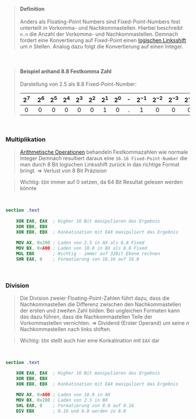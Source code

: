 >#### Definition
>
>Anders als Floating-Point Numbers sind Fixed-Point-Numbers fest unterteilt in Vorkomma- und Nachkommastellen. Hierbei beschreibt `n.n` die Anzahl der Vorkomma- und Nachkommastellen.
>Demnach fordert eine Konvertierung auf Fixed-Point einen [logischen Linksshift](./Shifts.md) um $n$ Stellen. 
>Analog dazu folgt die Konvertierung auf einen Integer.

<br>

>#### Beispiel anhand 8.8 Festkomma Zahl
>
>Darstellung von $2.5$ als $8.8$ Fixed-Point-Number:
>
>| $2^7$ | $2^6$ | $2^5$ | $2^4$ | $2^3$ | $2^2$ | $2^1$ | $2^0$ | - | $2^{-1}$ | $2^{-2}$ | $2^{-3}$ | $2^{-4}$ | $2^{-5}$ | $2^{-6}$ | $2^{-7}$ | $2^{-8}$ |
>|:---:|:---:|:---:|:---:|:---:|:---:|:---:|:---:|:---:|:---:|:---:|:---:|:---:|:---:|:---:|:---:|:---:|
>| 0 | 0 | 0 | 0 | 0 | 0 | 1 | 0 | . | 1 | 0 | 0 | 0 | 0 | 0 | 0 | 0 |

<br>

### Multiplikation

>[Arithmetische Operationen](./Besondere%20arithemtische%20Operationen.md) behandeln Festkommazahlen wie normale Integer
>Demnach resultiert daraus eine `16.16 Fixed-Point-Number` die man durch $8$ Bit logischen Linksshift zurück in das richtige Format bringt.
>$\Rightarrow$ Verlust von $8$ Bit Präzision

>Wichtig: `EDX` immer auf 0 setzen, da 64 Bit Resultat gelesen werden könnte

<br>

```nasm
section .text
	
	XOR EAX, EAX  ; Higher 16 Bit manipulieren das Ergebnis
	XOR EBX, EBX
	XOR EDX, EDX  ; Konkatination mit EAX manipuliert das Ergebnis
	
	MOV AX, 0x280 ; Laden von 2.5 in AX als 8.8 Fixed
	MOV BX, 0xA00 ; Laden von 10.0 in BX als 8.8 Fixed
	MUL EBX       ; Wichtig - immer auf 32Bit Ebene rechnen
	SHR EAX, 8    ; Formatierung von 16.16 auf 16.8
```

<br>

### Division

>Die Division zweier Floating-Point-Zahlen führt dazu, dass die Nachkommastellen die Differenz zwischen den Nachkommastellen der ersten und zweiten Zahl bilden. Bei ungleichen Formaten kann das dazu führen, dass die Nachkommastellen Teile der Vorkommastellen vernichten.
>$\Rightarrow$ Dividend (Erster Operand) um seine $n$ Nachkommastellen nach links shiften.

>Wichtig: `EDX` stellt auch hier eine Konkatination mit `EAX` dar

<br>

```nasm
section .text

	XOR EAX, EAX  ; Higher 16 Bit manipulieren das Ergebnis
	XOR EBX, EBX
	XOR EDX, EDX  ; Konkatination mit EAX manipuliert das Ergebnis
	
	MOV AX, 0xA00 ; Laden von 10.0 in AX
	MOV BX, 0x280 ; Laden von 2.5 in BX
	SHL EAX, 8    ; Formatierung von 8.8 auf 8.16
	DIV EBX       ; 8.16 und 8.8 werden zu 8.8
```